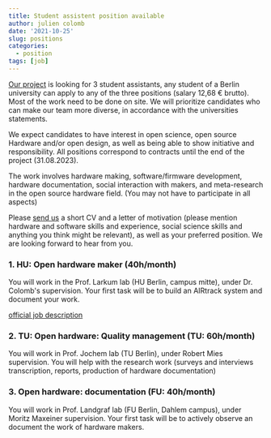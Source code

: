 ```yaml
---
title: Student assistent position available
author: julien colomb
date: '2021-10-25'
slug: positions
categories:
  - position
tags: [job]
---
```


[Our project](/blog/2021/09/27/2021-09-27-scope/) is looking for 3 student assistants, 
any student of a Berlin
university can apply to any of the three positions (salary 12,68 € brutto).
Most of the work need to be done on site.
We will prioritize candidates who can make our team more diverse, 
in accordance with the universities statements.

We expect candidates to have interest 
in open science, open source Hardware and/or open design,
as well as being able to show initiative and responsibility.
All positions
correspond to contracts until the end of the project (31.08.2023).

The work involves hardware making, software/firmware development,
hardware documentation, social interaction with makers,
and meta-research in
the open source hardware field. 
(You may not have to participate in all aspects)

Please [send us](/contact/) a short CV and a letter of motivation 
(please mention hardware and software skills and experience,
social science skills and anything you think might be relevant),
as well as your preferred position.
We are looking forward to hear from you.


### 1. HU: Open hardware maker (40h/month)

You will work in the Prof. Larkum lab (HU Berlin, campus mitte),
under Dr. Colomb's supervision.
Your first task will be to build an AIRtrack system and document your work.

[official job description](https://fakultaeten.hu-berlin.de/de/lewi/fakultaet/verwal/as-shk/ifb/2112-24-21/view ) 

### 2. TU: Open hardware: Quality management (TU: 60h/month)

You will work in Prof. Jochem lab (TU Berlin), under Robert Mies supervision.
You will help with the research work (surveys and interviews transcription,
reports, production of hardware documentation)


### 3. Open hardware: documentation (FU: 40h/month)

You will work in Prof. Landgraf lab (FU Berlin, Dahlem campus),
under Moritz Maxeiner supervision.
Your first task will be to actively observe an document the work of hardware makers.




